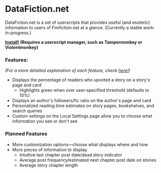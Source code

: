 # DataFiction.net
DataFiction.net is a set of userscripts that provides useful (and esoteric) information to users of Fimfiction.net at a glance. (Currently a stable work-in-progress.)

**[Install!](https://github.com/ReluctusB/DataFiction.net/raw/master/DataFiction.user.js)
(Requires a userscript manager, such as Tampermonkey or Violentmonkey)**

### Features: 
*(For a more detailed explanation of each feature, check [here!](https://github.com/ReluctusB/DataFiction.net/blob/Dev-compiled/features.md))*
- Displays the percentage of readers who upvoted a story on a story's page and card
  - Highlights green when over user-specified threshold (defaults to 10%)
- Displays an author's followers/fic ratio on the author's page and card
- Personalized reading time estimates on story pages, bookshelves, and search queries
- Custom settings on the Local Settings page allow you to choose what information you see or don't see

### Planned Features
- More customization options—choose what displays where and how
- More pieces of information to display
  - Intuitive last chapter post date/dead story indicator
  - Average post frequency/estimated next chapter post date on stories
  - Average story chapter length
